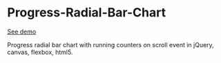 # Progress-Radial-Bar-Chart

<a href="https://matutamiller.github.io/Progress-Radial-Bar-Chart/">See demo</a>

Progress radial bar chart with running counters on scroll event in jQuery, canvas, flexbox, html5.
